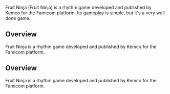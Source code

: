 
Fruit Ninja (Fruit Ninja) is a rhythm game developed and published by Kemco for the Famicom platform. Its gameplay is simple, but it's a very well done game.

## Overview

Fruit Ninja is a rhythm game developed and published by Kemco for the Famicom platform.

## Overview

Fruit Ninja is a rhythm game developed and published by Kemco for the Famicom platform.
